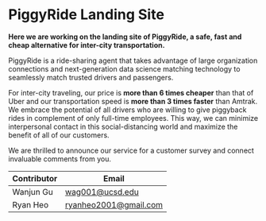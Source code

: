 # PiggyRide Landing Site



**Here we are working on the landing site of PiggyRide, a safe, fast and cheap alternative for inter-city transportation.**



PiggyRide is a ride-sharing agent that takes advantage of large organization connections and next-generation data science matching technology to seamlessly match trusted drivers and passengers.



For inter-city traveling, our price is **more than 6 times cheaper** than that of Uber and our transportation speed is **more than 3 times faster** than Amtrak. We embrace the potential of all drivers who are willing to give piggyback rides in complement of only full-time employees. This way, we can minimize interpersonal contact in this social-distancing world and maximize the benefit of all of our customers.



We are thrilled to announce our service for a customer survey and connect invaluable comments from you.



| Contributor | Email                 |
| ----------- | --------------------- |
| Wanjun Gu   | wag001@ucsd.edu       |
| Ryan Heo    | ryanheo2001@gmail.com |

